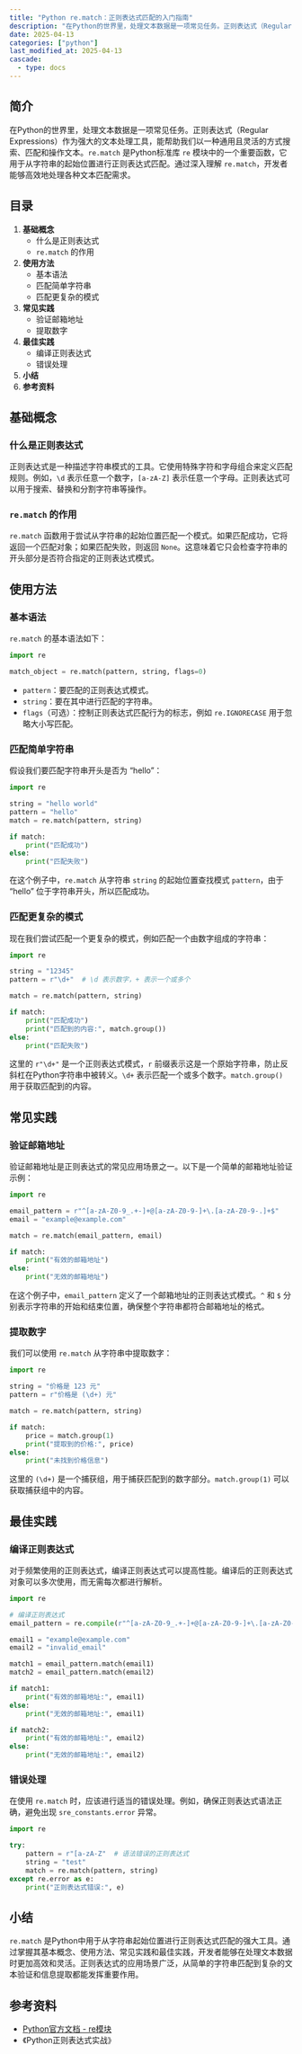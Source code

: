 ```yaml
---
title: "Python re.match：正则表达式匹配的入门指南"
description: "在Python的世界里，处理文本数据是一项常见任务。正则表达式（Regular Expressions）作为强大的文本处理工具，能帮助我们以一种通用且灵活的方式搜索、匹配和操作文本。`re.match` 是Python标准库 `re` 模块中的一个重要函数，它用于从字符串的起始位置进行正则表达式匹配。通过深入理解 `re.match`，开发者能够高效地处理各种文本匹配需求。"
date: 2025-04-13
categories: ["python"]
last_modified_at: 2025-04-13
cascade:
  - type: docs
---
```



## 简介
在Python的世界里，处理文本数据是一项常见任务。正则表达式（Regular Expressions）作为强大的文本处理工具，能帮助我们以一种通用且灵活的方式搜索、匹配和操作文本。`re.match` 是Python标准库 `re` 模块中的一个重要函数，它用于从字符串的起始位置进行正则表达式匹配。通过深入理解 `re.match`，开发者能够高效地处理各种文本匹配需求。

<!-- more -->
## 目录
1. **基础概念**
    - 什么是正则表达式
    - `re.match` 的作用
2. **使用方法**
    - 基本语法
    - 匹配简单字符串
    - 匹配更复杂的模式
3. **常见实践**
    - 验证邮箱地址
    - 提取数字
4. **最佳实践**
    - 编译正则表达式
    - 错误处理
5. **小结**
6. **参考资料**

## 基础概念
### 什么是正则表达式
正则表达式是一种描述字符串模式的工具。它使用特殊字符和字母组合来定义匹配规则。例如，`\d` 表示任意一个数字，`[a-zA-Z]` 表示任意一个字母。正则表达式可以用于搜索、替换和分割字符串等操作。

### `re.match` 的作用
`re.match` 函数用于尝试从字符串的起始位置匹配一个模式。如果匹配成功，它将返回一个匹配对象；如果匹配失败，则返回 `None`。这意味着它只会检查字符串的开头部分是否符合指定的正则表达式模式。

## 使用方法
### 基本语法
`re.match` 的基本语法如下：
```python
import re

match_object = re.match(pattern, string, flags=0)
```
- `pattern`：要匹配的正则表达式模式。
- `string`：要在其中进行匹配的字符串。
- `flags`（可选）：控制正则表达式匹配行为的标志，例如 `re.IGNORECASE` 用于忽略大小写匹配。

### 匹配简单字符串
假设我们要匹配字符串开头是否为 “hello”：
```python
import re

string = "hello world"
pattern = "hello"
match = re.match(pattern, string)

if match:
    print("匹配成功")
else:
    print("匹配失败")
```
在这个例子中，`re.match` 从字符串 `string` 的起始位置查找模式 `pattern`，由于 “hello” 位于字符串开头，所以匹配成功。

### 匹配更复杂的模式
现在我们尝试匹配一个更复杂的模式，例如匹配一个由数字组成的字符串：
```python
import re

string = "12345"
pattern = r"\d+"  # \d 表示数字，+ 表示一个或多个

match = re.match(pattern, string)

if match:
    print("匹配成功")
    print("匹配到的内容:", match.group())
else:
    print("匹配失败")
```
这里的 `r"\d+"` 是一个正则表达式模式，`r` 前缀表示这是一个原始字符串，防止反斜杠在Python字符串中被转义。`\d+` 表示匹配一个或多个数字。`match.group()` 用于获取匹配到的内容。

## 常见实践
### 验证邮箱地址
验证邮箱地址是正则表达式的常见应用场景之一。以下是一个简单的邮箱地址验证示例：
```python
import re

email_pattern = r"^[a-zA-Z0-9_.+-]+@[a-zA-Z0-9-]+\.[a-zA-Z0-9-.]+$"
email = "example@example.com"

match = re.match(email_pattern, email)

if match:
    print("有效的邮箱地址")
else:
    print("无效的邮箱地址")
```
在这个例子中，`email_pattern` 定义了一个邮箱地址的正则表达式模式。`^` 和 `$` 分别表示字符串的开始和结束位置，确保整个字符串都符合邮箱地址的格式。

### 提取数字
我们可以使用 `re.match` 从字符串中提取数字：
```python
import re

string = "价格是 123 元"
pattern = r"价格是 (\d+) 元"

match = re.match(pattern, string)

if match:
    price = match.group(1)
    print("提取到的价格:", price)
else:
    print("未找到价格信息")
```
这里的 `(\d+)` 是一个捕获组，用于捕获匹配到的数字部分。`match.group(1)` 可以获取捕获组中的内容。

## 最佳实践
### 编译正则表达式
对于频繁使用的正则表达式，编译正则表达式可以提高性能。编译后的正则表达式对象可以多次使用，而无需每次都进行解析。
```python
import re

# 编译正则表达式
email_pattern = re.compile(r"^[a-zA-Z0-9_.+-]+@[a-zA-Z0-9-]+\.[a-zA-Z0-9-.]+$")

email1 = "example@example.com"
email2 = "invalid_email"

match1 = email_pattern.match(email1)
match2 = email_pattern.match(email2)

if match1:
    print("有效的邮箱地址:", email1)
else:
    print("无效的邮箱地址:", email1)

if match2:
    print("有效的邮箱地址:", email2)
else:
    print("无效的邮箱地址:", email2)
```

### 错误处理
在使用 `re.match` 时，应该进行适当的错误处理。例如，确保正则表达式语法正确，避免出现 `sre_constants.error` 异常。
```python
import re

try:
    pattern = r"[a-zA-Z"  # 语法错误的正则表达式
    string = "test"
    match = re.match(pattern, string)
except re.error as e:
    print("正则表达式错误:", e)
```

## 小结
`re.match` 是Python中用于从字符串起始位置进行正则表达式匹配的强大工具。通过掌握其基本概念、使用方法、常见实践和最佳实践，开发者能够在处理文本数据时更加高效和灵活。正则表达式的应用场景广泛，从简单的字符串匹配到复杂的文本验证和信息提取都能发挥重要作用。

## 参考资料
- [Python官方文档 - re模块](https://docs.python.org/3/library/re.html)
- 《Python正则表达式实战》
